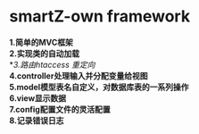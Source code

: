 # smartZ-own framework
**1.简单的MVC框架**  
**2.实现类的自动加载**  
**3.路由htaccess 重定向*  
**4.controller处理输入并分配变量给视图**  
**5.model模型表名自定义，对数据库表的一系列操作**  
**6.view显示数据**  
**7.config配置文件的灵活配置**  
**8.记录错误日志**  
